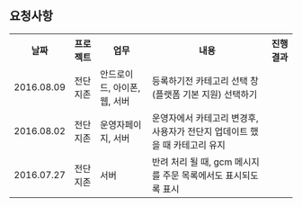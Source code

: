 ## 요청사항



<table>
<tr>
<th align="center">날짜</th>
<th align="center">프로젝트</th>
<th align="center">업무</th>
<th align="center">내용</th>
<th align="center">진행결과</th>
</tr>



<tr>
<td>
2016.08.09
</td>
<td>
전단지존
</td>
<td>
안드로이드, 아이폰, 웹, 서버
</td>
<td>
등록하기전 카테고리 선택 창(플랫폼 기본 지원) 선택하기
</td>
<td>
</td>
</tr>




<tr>
<td>
2016.08.02
</td>
<td>
전단지존
</td>
<td>
운영자페이지, 서버
</td>
<td>
운영자에서 카테고리 변경후, 사용자가 전단지 업데이트 했을 때 카테고리 유지
</td>
<td>
</td>
</tr>


<tr>
<td>
2016.07.27
</td>
<td>
전단지존
</td>
<td>
서버
</td>
<td>
반려 처리 될 때, gcm 메시지를 주문 목록에서도 표시되도록 표시
</td>
<td>
</td>
</tr>



</table>